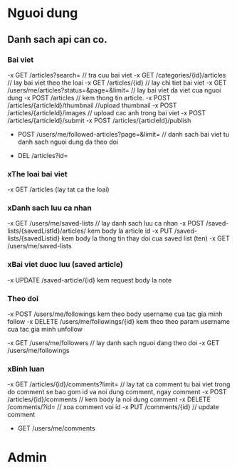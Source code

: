 # Nguoi dung
## Danh sach api can co.
### Bai viet
-x GET /articles?search=  // tra cuu bai viet
-x GET /categories/{id}/articles // lay bai viet theo the loai
-x GET /articles/{id} // lay chi tiet bai viet
-x GET /users/me/articles?status=&page=&limit= // lay bai viet da viet cua nguoi dung
-x POST /articles // kem thong tin article.
-x POST /articles/{articleId}/thumbnail //upload thumbnail
-x POST /articles/{articleId}/images // upload cac anh trong bai viet
-x POST /articles/{articleId}/submit
-x POST /articles/{articleId}/publish

- POST /users/me/followed-articles?page=&limit= // danh sach bai viet tu danh sach nguoi dung da theo doi

- DEL /articles?id=
### xThe loai bai viet
-x GET /articles (lay tat ca the loai)

### xDanh sach luu ca nhan
-x GET /users/me/saved-lists // lay danh sach luu ca nhan
-x POST /saved-lists/{savedListId}/articles/ kem body la article id
-x PUT /saved-lists/{savedListid} kem body la thong tin thay doi cua saved list (ten)
-x GET /users/me/saved-lists

### xBai viet duoc luu (saved article)
-x UPDATE /saved-article/{id} kem request body la note

### Theo doi
-x POST /users/me/followings kem theo body username cua tac gia minh follow
-x DELETE /users/me/followings/{id} kem theo theo param username cua tac gia minh unfollow

-x GET /users/me/followers // lay danh sach nguoi dang theo doi
-x GET /users/me/followings 


### xBinh luan
-x GET /articles/{id}/comments?limit= // lay tat ca comment tu bai viet trong do comment se bao gom id va noi dung comment, ngay comment
-x POST /articles/{id}/comments // kem body la noi dung comment
-x DELETE /comments/?id= // xoa comment voi id
-x PUT /comments/{id} // update comment
- GET /users/me/comments
# Admin